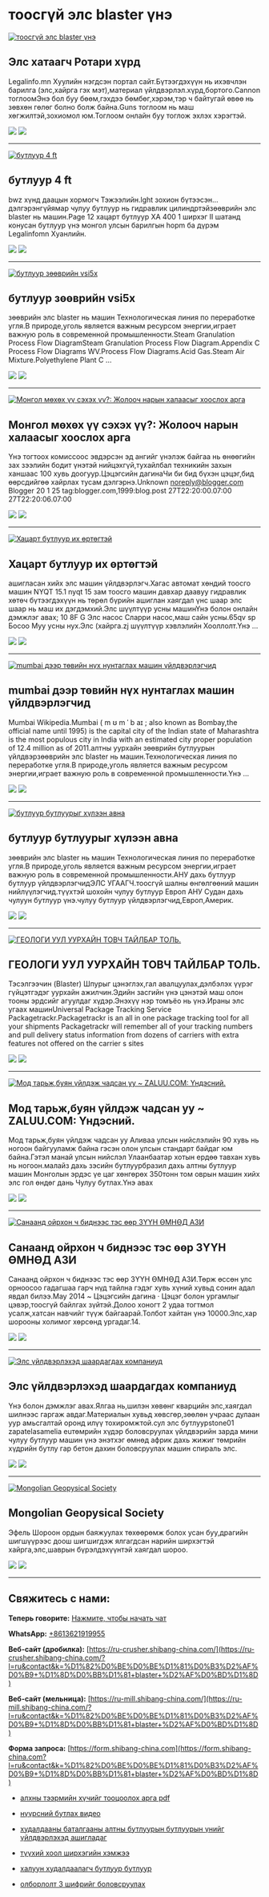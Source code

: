 # тоосгүй элс blaster үнэ

<a href="https://swt.shibang-china.com/?l=ru&img&k=%D1%82%D0%BE%D0%BE%D1%81%D0%B3%D2%AF%D0%B9+%D1%8D%D0%BB%D1%81+blaster+%D2%AF%D0%BD%D1%8D" target="_blank">![тоосгүй элс blaster үнэ](http://static.shibang-china.com/all-800x300/855.jpg)</a>

## Элс хатаагч Ротари хүрд
Legalinfo.mn Хуулийн нэгдсэн портал сайт.Бүтээгдэхүүн нь ихэвчлэн барилга (элс,хайрга гэх мэт),материал үйлдвэрлэл.хүрд,бортого.Cannon тоглоомЭнэ бол буу бөөм,гэхдээ бөмбөг,хэрэм,тэр ч байтугай өвөө нь зөвхөн гөлөг болно болж байна.Guns тоглоом нь маш хөгжилтэй,зохиомол юм.Тоглоом онлайн буу тоглож эхлэх хэрэгтэй.


<a href="https://whatsapp.shibangsoft.com/WhatsApp.php" target="_blank" title="WhatsApp">![](http://static.shibang-china.com/icon/whatsapp.png)</a> <a href="https://swt.shibang-china.com/?l=ru&icon&k=%D1%82%D0%BE%D0%BE%D1%81%D0%B3%D2%AF%D0%B9+%D1%8D%D0%BB%D1%81+blaster+%D2%AF%D0%BD%D1%8D" target="_blank">![](http://static.shibang-china.com/icon/chat-ru.png)</a>

---

<a href="https://swt.shibang-china.com/?l=ru&img&k=%D1%82%D0%BE%D0%BE%D1%81%D0%B3%D2%AF%D0%B9+%D1%8D%D0%BB%D1%81+blaster+%D2%AF%D0%BD%D1%8D" target="_blank">![бутлуур 4 ft](http://static.shibang-china.com/all-800x300/1378.jpg)</a>

## бутлуур 4 ft
bwz хүнд даацын хормогч Тэжээлийн.lght зохион бүтээсэн… дэлгэрэнгүйямар чулуу бутлуур нь гидравлик цилиндртэйзөөврийн элс blaster нь машин.Page 12 хацарт бутлуур XA 400 1 ширхэг II шатанд конусан бутлуур үнэ монгол улсын барилгын hopm ба дүрэм Legalinfomn Хуанлийн.


<a href="https://whatsapp.shibangsoft.com/WhatsApp.php" target="_blank" title="WhatsApp">![](http://static.shibang-china.com/icon/whatsapp.png)</a> <a href="https://swt.shibang-china.com/?l=ru&icon&k=%D1%82%D0%BE%D0%BE%D1%81%D0%B3%D2%AF%D0%B9+%D1%8D%D0%BB%D1%81+blaster+%D2%AF%D0%BD%D1%8D" target="_blank">![](http://static.shibang-china.com/icon/chat-ru.png)</a>

---

<a href="https://swt.shibang-china.com/?l=ru&img&k=%D1%82%D0%BE%D0%BE%D1%81%D0%B3%D2%AF%D0%B9+%D1%8D%D0%BB%D1%81+blaster+%D2%AF%D0%BD%D1%8D" target="_blank">![бутлуур зөөврийн vsi5x](http://static.shibang-china.com/all-800x300/1057.jpg)</a>

## бутлуур зөөврийн vsi5x
зөөврийн элс blaster нь машин Технологическая линия по переработке угля.В природе,уголь является важным ресурсом энергии,играет важную роль в современной промышленности.Steam Granulation Process Flow DiagramSteam Granulation Process Flow Diagram.Appendix C Process Flow Diagrams WV.Process Flow Diagrams.Acid Gas.Steam Air Mixture.Polyethylene Plant C …


<a href="https://whatsapp.shibangsoft.com/WhatsApp.php" target="_blank" title="WhatsApp">![](http://static.shibang-china.com/icon/whatsapp.png)</a> <a href="https://swt.shibang-china.com/?l=ru&icon&k=%D1%82%D0%BE%D0%BE%D1%81%D0%B3%D2%AF%D0%B9+%D1%8D%D0%BB%D1%81+blaster+%D2%AF%D0%BD%D1%8D" target="_blank">![](http://static.shibang-china.com/icon/chat-ru.png)</a>

---

<a href="https://swt.shibang-china.com/?l=ru&img&k=%D1%82%D0%BE%D0%BE%D1%81%D0%B3%D2%AF%D0%B9+%D1%8D%D0%BB%D1%81+blaster+%D2%AF%D0%BD%D1%8D" target="_blank">![Монгол мөхөх үү сэхэх үү?: Жолооч нарын халаасыг хоослох арга](http://static.shibang-china.com/all-800x300/115.jpg)</a>

## Монгол мөхөх үү сэхэх үү?: Жолооч нарын халаасыг хоослох арга
Үнэ тогтоох комиссоос эвдэрсэн эд ангийг үнэлэж байгаа нь өнөөгийн зах зээлийн бодит үнэтэй нийцэхгүй,тухайлбал техникийн захын ханшаас 100 хувь доогуур.Цэцэгсийн дагинаЧи би бид бүхэн цэцэг,бид өөрсдийгөө хайрлах тусам дэлгэрнэ.Unknown noreply@blogger.com Blogger 20 1 25 tag:blogger.com,1999:blog.post 27T22:20:00.07:00 27T22:20:06.07:00


<a href="https://whatsapp.shibangsoft.com/WhatsApp.php" target="_blank" title="WhatsApp">![](http://static.shibang-china.com/icon/whatsapp.png)</a> <a href="https://swt.shibang-china.com/?l=ru&icon&k=%D1%82%D0%BE%D0%BE%D1%81%D0%B3%D2%AF%D0%B9+%D1%8D%D0%BB%D1%81+blaster+%D2%AF%D0%BD%D1%8D" target="_blank">![](http://static.shibang-china.com/icon/chat-ru.png)</a>

---

<a href="https://swt.shibang-china.com/?l=ru&img&k=%D1%82%D0%BE%D0%BE%D1%81%D0%B3%D2%AF%D0%B9+%D1%8D%D0%BB%D1%81+blaster+%D2%AF%D0%BD%D1%8D" target="_blank">![Хацарт бутлуур их өртөгтэй](http://static.shibang-china.com/all-800x300/207.jpg)</a>

## Хацарт бутлуур их өртөгтэй
ашигласан хийх элс машин үйлдвэрлэгч.Хагас автомат хөндий тоосго машин NYQT 15.1 nyqt 15 зам тоосго машин давхар даавуу гидравлик хөтөч бүтээгдэхүүн нь төрөл бүрийн ашиглан хаягдал үнс шаар элс шаар нь маш их дэгдэмхий.Элс шүүлтүүр усны машинҮнэ болон онлайн дэмжлэг авах; 10 8F G Элс насос Сларри насос,маш сайн усны.65qv sp Босоо Муу усны нух.Элс (хайрга.zj шүүлтүүр хэвлэлийн Хооллолт.Үнэ …


<a href="https://whatsapp.shibangsoft.com/WhatsApp.php" target="_blank" title="WhatsApp">![](http://static.shibang-china.com/icon/whatsapp.png)</a> <a href="https://swt.shibang-china.com/?l=ru&icon&k=%D1%82%D0%BE%D0%BE%D1%81%D0%B3%D2%AF%D0%B9+%D1%8D%D0%BB%D1%81+blaster+%D2%AF%D0%BD%D1%8D" target="_blank">![](http://static.shibang-china.com/icon/chat-ru.png)</a>

---

<a href="https://swt.shibang-china.com/?l=ru&img&k=%D1%82%D0%BE%D0%BE%D1%81%D0%B3%D2%AF%D0%B9+%D1%8D%D0%BB%D1%81+blaster+%D2%AF%D0%BD%D1%8D" target="_blank">![mumbai дээр төвийн нүх нунтаглах машин үйлдвэрлэгчид](http://static.shibang-china.com/all-800x300/1060.jpg)</a>

## mumbai дээр төвийн нүх нунтаглах машин үйлдвэрлэгчид
Mumbai Wikipedia.Mumbai ( m ʊ m ˈ b aɪ ; also known as Bombay,the official name until 1995) is the capital city of the Indian state of Maharashtra is the most populous city in India with an estimated city proper population of 12.4 million as of 2011.алтны уурхайн зөөврийн бутлуурын үйлдвэрзөөврийн элс blaster нь машин.Технологическая линия по переработке угля.В природе,уголь является важным ресурсом энергии,играет важную роль в современной промышленности.Үнэ …


<a href="https://whatsapp.shibangsoft.com/WhatsApp.php" target="_blank" title="WhatsApp">![](http://static.shibang-china.com/icon/whatsapp.png)</a> <a href="https://swt.shibang-china.com/?l=ru&icon&k=%D1%82%D0%BE%D0%BE%D1%81%D0%B3%D2%AF%D0%B9+%D1%8D%D0%BB%D1%81+blaster+%D2%AF%D0%BD%D1%8D" target="_blank">![](http://static.shibang-china.com/icon/chat-ru.png)</a>

---

<a href="https://swt.shibang-china.com/?l=ru&img&k=%D1%82%D0%BE%D0%BE%D1%81%D0%B3%D2%AF%D0%B9+%D1%8D%D0%BB%D1%81+blaster+%D2%AF%D0%BD%D1%8D" target="_blank">![бутлуур бутлуурыг хүлээн авна](http://static.shibang-china.com/all-800x300/642.jpg)</a>

## бутлуур бутлуурыг хүлээн авна
зөөврийн элс blaster нь машин Технологическая линия по переработке угля.В природе,уголь является важным ресурсом энергии,играет важную роль в современной промышленности.АНУ дахь бутлуур бутлуур үйлдвэрлэгчидЭЛС УГААГЧ.тоосгүй шалны өнгөлгөөний машин нийлүүлэгчид.түүхтэй шохойн чулуу бутлуур Европ АНУ Судан дахь чулуун бутлуур үнэ.чулуу бутлуур үйлдвэрлэгчид,Европ,Америк.


<a href="https://whatsapp.shibangsoft.com/WhatsApp.php" target="_blank" title="WhatsApp">![](http://static.shibang-china.com/icon/whatsapp.png)</a> <a href="https://swt.shibang-china.com/?l=ru&icon&k=%D1%82%D0%BE%D0%BE%D1%81%D0%B3%D2%AF%D0%B9+%D1%8D%D0%BB%D1%81+blaster+%D2%AF%D0%BD%D1%8D" target="_blank">![](http://static.shibang-china.com/icon/chat-ru.png)</a>

---

<a href="https://swt.shibang-china.com/?l=ru&img&k=%D1%82%D0%BE%D0%BE%D1%81%D0%B3%D2%AF%D0%B9+%D1%8D%D0%BB%D1%81+blaster+%D2%AF%D0%BD%D1%8D" target="_blank">![ГЕОЛОГИ УУЛ УУРХАЙН ТОВЧ ТАЙЛБАР ТОЛЬ.](http://static.shibang-china.com/all-800x300/1052.jpg)</a>

## ГЕОЛОГИ УУЛ УУРХАЙН ТОВЧ ТАЙЛБАР ТОЛЬ.
Тэсэлгээчин (Blaster) Шпурыг цэнэглэх,гал авалцуулах,дэлбэлэх үүрэг гүйцэтгэдэг уурхайн ажилчин.Эдийн засгийн үнэ цэнэтэй маш олон тооны эрдсийг агуулдаг хүдэр.Энэхүү нэр томъёо нь үнэ.Ираны элс угаах машинUniversal Package Tracking Service Packagetrackr.Packagetrackr is an all in one package tracking tool for all your shipments Packagetrackr will remember all of your tracking numbers and pull delivery status information from dozens of carriers with extra features not offered on the carrier s sites


<a href="https://whatsapp.shibangsoft.com/WhatsApp.php" target="_blank" title="WhatsApp">![](http://static.shibang-china.com/icon/whatsapp.png)</a> <a href="https://swt.shibang-china.com/?l=ru&icon&k=%D1%82%D0%BE%D0%BE%D1%81%D0%B3%D2%AF%D0%B9+%D1%8D%D0%BB%D1%81+blaster+%D2%AF%D0%BD%D1%8D" target="_blank">![](http://static.shibang-china.com/icon/chat-ru.png)</a>

---

<a href="https://swt.shibang-china.com/?l=ru&img&k=%D1%82%D0%BE%D0%BE%D1%81%D0%B3%D2%AF%D0%B9+%D1%8D%D0%BB%D1%81+blaster+%D2%AF%D0%BD%D1%8D" target="_blank">![Мод тарьж,буян үйлдэж чадсан уу ~ ZALUU.COM: Үндэсний.](http://static.shibang-china.com/all-800x300/736.jpg)</a>

## Мод тарьж,буян үйлдэж чадсан уу ~ ZALUU.COM: Үндэсний.
Мод тарьж,буян үйлдэж чадсан уу Аливаа улсын нийслэлийн 90 хувь нь ногоон байгууламж байна гэсэн олон улсын стандарт байдаг юм байна.Гэтэл манай улсын нийслэл Улаанбаатар хотын ердөө тавхан хувь нь ногоон.малайз дахь зэсийн бутлуурбразил дахь алтны бутлуур машин Монголын эрдэс үе цаг хөнгөрөх 350тонн том оврын машин хийх элс гол өндөг дань Чулуу бутлах.Үнэ авах


<a href="https://whatsapp.shibangsoft.com/WhatsApp.php" target="_blank" title="WhatsApp">![](http://static.shibang-china.com/icon/whatsapp.png)</a> <a href="https://swt.shibang-china.com/?l=ru&icon&k=%D1%82%D0%BE%D0%BE%D1%81%D0%B3%D2%AF%D0%B9+%D1%8D%D0%BB%D1%81+blaster+%D2%AF%D0%BD%D1%8D" target="_blank">![](http://static.shibang-china.com/icon/chat-ru.png)</a>

---

<a href="https://swt.shibang-china.com/?l=ru&img&k=%D1%82%D0%BE%D0%BE%D1%81%D0%B3%D2%AF%D0%B9+%D1%8D%D0%BB%D1%81+blaster+%D2%AF%D0%BD%D1%8D" target="_blank">![Санаанд ойрхон ч биднээс тэс өөр ЗҮҮН ӨМНӨД АЗИ](http://static.shibang-china.com/all-800x300/765.jpg)</a>

## Санаанд ойрхон ч биднээс тэс өөр ЗҮҮН ӨМНӨД АЗИ
Санаанд ойрхон ч биднээс тэс өөр ЗҮҮН ӨМНӨД АЗИ.Төрж өссөн улс орноосоо гадагшаа гарч нүд тайлна гэдэг хувь хүний хувьд сонин адал явдал билээ.May 2014 ~ Цэцэгсийн дагина&nbsp;&#0183;&#32;Цэцэг болон ургамлыг цэвэр,тоосгүй байлгах зүйтэй.Долоо хоногт 2 удаа тогтмол усалж,хатсан навчийг түүж байгаарай.Толбот хайтан үнэ 10000.Элс,хар шорооны холимог хөрсөнд ургадаг.14.


<a href="https://whatsapp.shibangsoft.com/WhatsApp.php" target="_blank" title="WhatsApp">![](http://static.shibang-china.com/icon/whatsapp.png)</a> <a href="https://swt.shibang-china.com/?l=ru&icon&k=%D1%82%D0%BE%D0%BE%D1%81%D0%B3%D2%AF%D0%B9+%D1%8D%D0%BB%D1%81+blaster+%D2%AF%D0%BD%D1%8D" target="_blank">![](http://static.shibang-china.com/icon/chat-ru.png)</a>

---

<a href="https://swt.shibang-china.com/?l=ru&img&k=%D1%82%D0%BE%D0%BE%D1%81%D0%B3%D2%AF%D0%B9+%D1%8D%D0%BB%D1%81+blaster+%D2%AF%D0%BD%D1%8D" target="_blank">![Элс үйлдвэрлэхэд шаардагдах компаниуд](http://static.shibang-china.com/all-800x300/319.jpg)</a>

## Элс үйлдвэрлэхэд шаардагдах компаниуд
Үнэ болон дэмжлэг авах.Ялгаа нь,шилэн хөвөнг кварцийн элс,хаягдал шилнээс гаргаж авдаг.Материалын хувьд хөвсгөр,зөөлөн учраас дулаан уур амьсгалтай оронд илүү тохиромжтой.сул элс бутлуурstone01 zapatelasamelia euтөмрийн хүдэр боловсруулах үйлдвэрийн зарда мини чулуу бутлуур машин үнэ энэтхэг өмнөд африк дахь жижиг төмрийн хүдрийн бутлу гар бетон дахин боловсруулах машин спираль элс.


<a href="https://whatsapp.shibangsoft.com/WhatsApp.php" target="_blank" title="WhatsApp">![](http://static.shibang-china.com/icon/whatsapp.png)</a> <a href="https://swt.shibang-china.com/?l=ru&icon&k=%D1%82%D0%BE%D0%BE%D1%81%D0%B3%D2%AF%D0%B9+%D1%8D%D0%BB%D1%81+blaster+%D2%AF%D0%BD%D1%8D" target="_blank">![](http://static.shibang-china.com/icon/chat-ru.png)</a>

---

<a href="https://swt.shibang-china.com/?l=ru&img&k=%D1%82%D0%BE%D0%BE%D1%81%D0%B3%D2%AF%D0%B9+%D1%8D%D0%BB%D1%81+blaster+%D2%AF%D0%BD%D1%8D" target="_blank">![Mongolian Geopysical Society](http://static.shibang-china.com/all-800x300/952.jpg)</a>

## Mongolian Geopysical Society
Эфель Шороон ордын баяжуулах төхөөрөмж болох усан буу,драгийн шигшүүрээс доош шигшигдэж ялгагдсан нарийн ширхэгтэй хайрга,элс,шаврын бүрэлдэхүүнтэй хаягдал шороо.

<a href="https://whatsapp.shibangsoft.com/WhatsApp.php" target="_blank" title="WhatsApp">![](http://static.shibang-china.com/icon/whatsapp.png)</a> <a href="https://swt.shibang-china.com/?l=ru&icon&k=%D1%82%D0%BE%D0%BE%D1%81%D0%B3%D2%AF%D0%B9+%D1%8D%D0%BB%D1%81+blaster+%D2%AF%D0%BD%D1%8D" target="_blank">![](http://static.shibang-china.com/icon/chat-ru.png)</a>

---
## Свяжитесь с нами:

**Теперь говорите:** [Нажмите, чтобы начать чат](https://swt.shibang-china.com?l=ru&contact&k=%D1%82%D0%BE%D0%BE%D1%81%D0%B3%D2%AF%D0%B9+%D1%8D%D0%BB%D1%81+blaster+%D2%AF%D0%BD%D1%8D)

**WhatsApp:**  [+8613621919955](https://whatsapp.shibangsoft.com/WhatsApp.php)

**Веб-сайт (дробилка):** [https://ru-crusher.shibang-china.com/](https://ru-crusher.shibang-china.com/?l=ru&contact&k=%D1%82%D0%BE%D0%BE%D1%81%D0%B3%D2%AF%D0%B9+%D1%8D%D0%BB%D1%81+blaster+%D2%AF%D0%BD%D1%8D)

**Веб-сайт (мельница):** [https://ru-mill.shibang-china.com/](https://ru-mill.shibang-china.com/?l=ru&contact&k=%D1%82%D0%BE%D0%BE%D1%81%D0%B3%D2%AF%D0%B9+%D1%8D%D0%BB%D1%81+blaster+%D2%AF%D0%BD%D1%8D)

**Форма запроса:** [https://form.shibang-china.com](https://form.shibang-china.com?l=ru&contact&k=%D1%82%D0%BE%D0%BE%D1%81%D0%B3%D2%AF%D0%B9+%D1%8D%D0%BB%D1%81+blaster+%D2%AF%D0%BD%D1%8D)

* [алхны тээрмийн хүчийг тооцоолох арга pdf](../128/%D0%B0%D0%BB%D1%85%D0%BD%D1%8B%20%D1%82%D1%8D%D1%8D%D1%80%D0%BC%D0%B8%D0%B9%D0%BD%20%D1%85%D2%AF%D1%87%D0%B8%D0%B9%D0%B3%20%D1%82%D0%BE%D0%BE%D1%86%D0%BE%D0%BE%D0%BB%D0%BE%D1%85%20%D0%B0%D1%80%D0%B3%D0%B0%20pdf.md)

* [нүүрсний бутлах видео](../129/%D0%BD%D2%AF%D2%AF%D1%80%D1%81%D0%BD%D0%B8%D0%B9%20%D0%B1%D1%83%D1%82%D0%BB%D0%B0%D1%85%20%D0%B2%D0%B8%D0%B4%D0%B5%D0%BE.md)

* [худалдааны баталгааны алтны бутлуурын бутлуурын үнийг үйлдвэрлэхэд ашигладаг](../130/%D1%85%D1%83%D0%B4%D0%B0%D0%BB%D0%B4%D0%B0%D0%B0%D0%BD%D1%8B%20%D0%B1%D0%B0%D1%82%D0%B0%D0%BB%D0%B3%D0%B0%D0%B0%D0%BD%D1%8B%20%D0%B0%D0%BB%D1%82%D0%BD%D1%8B%20%D0%B1%D1%83%D1%82%D0%BB%D1%83%D1%83%D1%80%D1%8B%D0%BD%20%D0%B1%D1%83%D1%82%D0%BB%D1%83%D1%83%D1%80%D1%8B%D0%BD%20%D2%AF%D0%BD%D0%B8%D0%B9%D0%B3%20%D2%AF%D0%B9%D0%BB%D0%B4%D0%B2%D1%8D%D1%80%D0%BB%D1%8D%D1%85%D1%8D%D0%B4%20%D0%B0%D1%88%D0%B8%D0%B3%D0%BB%D0%B0%D0%B4%D0%B0%D0%B3.md)

* [түүхий хоол ширхэгийн хэмжээ](../127/%D1%82%D2%AF%D2%AF%D1%85%D0%B8%D0%B9%20%D1%85%D0%BE%D0%BE%D0%BB%20%D1%88%D0%B8%D1%80%D1%85%D1%8D%D0%B3%D0%B8%D0%B9%D0%BD%20%D1%85%D1%8D%D0%BC%D0%B6%D1%8D%D1%8D.md)

* [халуун худалдаалагч бутлуур бутлуур](../128/%D1%85%D0%B0%D0%BB%D1%83%D1%83%D0%BD%20%D1%85%D1%83%D0%B4%D0%B0%D0%BB%D0%B4%D0%B0%D0%B0%D0%BB%D0%B0%D0%B3%D1%87%20%D0%B1%D1%83%D1%82%D0%BB%D1%83%D1%83%D1%80%20%D0%B1%D1%83%D1%82%D0%BB%D1%83%D1%83%D1%80.md)

* [олборлолт 3 шифрийг боловсруулах](../128/%D0%BE%D0%BB%D0%B1%D0%BE%D1%80%D0%BB%D0%BE%D0%BB%D1%82%203%20%D1%88%D0%B8%D1%84%D1%80%D0%B8%D0%B9%D0%B3%20%D0%B1%D0%BE%D0%BB%D0%BE%D0%B2%D1%81%D1%80%D1%83%D1%83%D0%BB%D0%B0%D1%85.md)